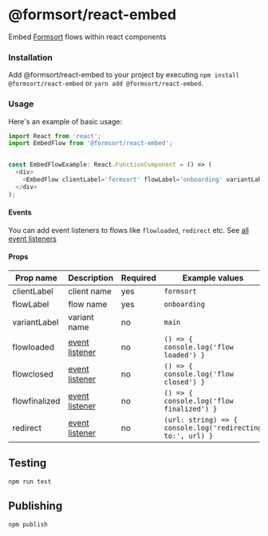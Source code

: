 # @formsort/react-embed

Embed [Formsort](https://formsort.com) flows within react components

### Installation

Add @formsort/react-embed to your project by executing `npm install @formsort/react-embed` or `yarn add @formsort/react-embed`.

### Usage

Here's an example of basic usage:

```js
import React from 'react';
import EmbedFlow from '@formsort/react-embed';


const EmbedFlowExample: React.FunctionComponent = () => (
  <div>
    <EmbedFlow clientLabel='formsort' flowLabel='onboarding' variantLabel='main' />
  </div>
);
```

#### Events

You can add event listeners to flows like `flowloaded`, `redirect` etc. See [all event listeners](https://github.com/formsort/web-embed-api/#event-listeners)

#### Props

|Prop name|Description|Required|Example values|
|----|----|----|----|
|clientLabel|client name|yes|`formsort`|
|flowLabel|flow name|yes|`onboarding`|
|variantLabel|variant name|no|`main`|
|flowloaded|[event listener](https://github.com/formsort/web-embed-api#flowloaded)|no|`() => { console.log('flow loaded') }`|
|flowclosed|[event listener](https://github.com/formsort/web-embed-api#flowclosed)|no|`() => { console.log('flow closed') }`|
|flowfinalized|[event listener](https://github.com/formsort/web-embed-api#flowfinalized)|no|`() => { console.log('flow finalized') }`|
|redirect|[event listener](https://github.com/formsort/web-embed-api#redirect)|no|`(url: string) => { console.log('redirecting to:', url) }`|


## Testing

```
npm run test
```

## Publishing

```
npm publish
```
